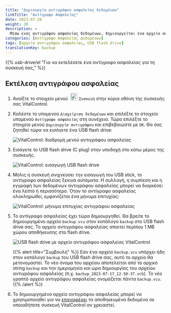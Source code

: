```yaml
---
title: "Δημιουργία αντιγράφου ασφαλείας δεδομένων"
linkTitle: "Αντίγραφο Ασφαλείας"
date: 2023-07-20
weight: 20
description: >
  Μέσω ενός αντιγράφου ασφαλείας δεδομένων, δημιουργείται ένα αρχείο αντιγράφου ασφαλείας που περιέχει όλα τα δεδομένα που αποθηκεύονται στη συσκευή VitalControl.
categories: [Αντίγραφο Ασφαλείας Δεδομένων]
tags: [αρχείο αντιγράφου ασφαλείας, USB flash drive]
translationKey: backup
---
```

{{% usb-drive/el "Για να εκτελέσετε ένα αντίγραφο ασφαλείας για τη συσκευή σας," %}}

## Εκτέλεση αντιγράφου ασφαλείας

1. Ανοίξτε το στοιχείο μενού &nbsp;<img src="/icons/device.svg" width="23" align="bottom" alt="Συσκευή" /> `Συσκευή` στην κύρια οθόνη της συσκευής σας VitalControl.

2. Καλέστε το υπομενού `Διαχείριση δεδομένων` και επιλέξτε το στοιχείο υπομενού `Αντίγραφο ασφαλείας` στη συνέχεια. Τώρα επιλέξτε το στοιχείο μενού `Δημιουργία αντιγράφου` και επιβεβαιώστε με `OK`. Θα σας ζητηθεί τώρα να εισάγετε ένα USB flash drive:

   ![VitalControl: διαδρομή μενού αντιγράφου ασφαλείας](../images/backup.png "Κλήση αντιγράφου ασφαλείας")

3. Εισάγετε το USB flash drive (C plug) στην υποδοχή στο κάτω μέρος της συσκευής.

   ![VitalControl: εισαγωγή USB flash drive](/images/firmware/update/plug-in-dual-usb-stick.svg "Εισαγωγή USB flash drive")

4. Μόλις η συσκευή ανιχνεύσει την εισαγωγή του USB stick, το αντίγραφο ασφαλείας ξεκινά αυτόματα. Η συλλογή, η συμπίεση και η εγγραφή των δεδομένων αντιγράφου ασφαλείας μπορεί να διαρκέσει ένα λεπτό ή περισσότερο. Όταν το αντίγραφο ασφαλείας ολοκληρωθεί, εμφανίζεται ένα μήνυμα επιτυχίας:

   ![VitalControl: μήνυμα επιτυχίας αντιγράφου ασφαλείας](../images/backup-done.png "Επιτυχία αντιγράφου ασφαλείας")

5. Το αντίγραφο ασφαλείας έχει τώρα δημιουργηθεί. Θα βρείτε το δημιουργημένο αρχείο `backup.vcu` στον κατάλογο `backup` στο USB flash drive σας. Το αρχείο αντιγράφου ασφαλείας απαιτεί περίπου 1 MB χώρου αποθήκευσης στο flash drive.

   ![USB flash drive με αρχείο αντιγράφου ασφαλείας VitalControl](../images/backup-file.png "USB flash drive με αρχείο αντιγράφου ασφαλείας")

   {{% alert title="Συμβουλή" %}}
  Εάν ένα αρχείο `backup.vcu` υπάρχει ήδη στον κατάλογο `backup` του USB flash drive σας, αυτό το αρχείο θα μετονομαστεί. Το νέο όνομα του αρχείου αποτελείται από το αρχικό string `backup` και την ημερομηνία και ώρα δημιουργίας του αρχείου αντιγράφου ασφαλείας (π.χ. `backup_2023-07-17_12-50-37.vcb`). Το νέο γραπτό αρχείο αντιγράφου ασφαλείας ονομάζεται πάντα `backup.vcu`.
    {{% /alert %}}

6. Το δημιουργημένο αρχείο αντιγράφου ασφαλείας μπορεί να χρησιμοποιηθεί για να [επαναφέρει](../restore) τα αποθηκευμένα δεδομένα σε οποιαδήποτε συσκευή VitalControl αν χρειαστεί.
